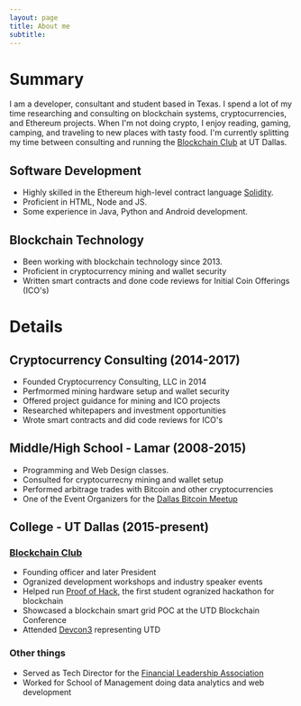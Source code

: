 ```yaml
---
layout: page
title: About me
subtitle: 
---
```


# Summary
I am a developer, consultant and student based in Texas. I spend a lot of my time researching and consulting on blockchain systems, cryptocurrencies, and Ethereum projects. When I'm not doing crypto, I enjoy reading, gaming, camping, and traveling to new places with tasty food. I'm currently splitting my time between consulting and running the [Blockchain Club](http://utdallas.orgsync.com/org/blockchainandcryptographicsystemsorganizationutd161270) at UT Dallas.

## <i class="fa fa-code" aria-hidden="true"></i> Software Development
- Highly skilled in the Ethereum high-level contract language [Solidity](https://solidity.readthedocs.io/en/latest/).
- Proficient in HTML, Node and JS.
- Some experience in Java, Python and Android development.

## <i class="fa fa-link" aria-hidden="true"></i> Blockchain Technology
- Been working with blockchain technology since 2013.
- Proficient in cryptocurrency mining and wallet security
- Written smart contracts and done code reviews for Initial Coin Offerings (ICO's)

# Details

## <i class="fa fa-btc" aria-hidden="true"></i> Cryptocurrency Consulting (2014-2017)
- Founded Cryptocurrency Consulting, LLC in 2014
- Perfmormed mining hardware setup and wallet security
- Offered project guidance for mining and ICO projects
- Researched whitepapers and investment opportunities
- Wrote smart contracts and did code reviews for ICO's

## <i class="fa fa-pencil" aria-hidden="true"></i> Middle/High School - Lamar (2008-2015)
- Programming and Web Design classes.
- Consulted for cryptocurrecny mining and wallet setup
- Performed arbitrage trades with Bitcoin and other cryptocurrencies
- One of the Event Organizers for the [Dallas Bitcoin Meetup](https://www.meetup.com/Dallas-Bitcoin-User-Meetup/)

## <i class="fa fa-graduation-cap" aria-hidden="true"></i> College - UT Dallas (2015-present)
### [Blockchain Club](http://utdallas.orgsync.com/org/blockchainandcryptographicsystemsorganizationutd161270)
- Founding officer and later President
- Ogranized development workshops and industry speaker events
- Helped run [Proof of Hack](https://poh.devpost.com/), the first student ogranized hackathon for blockchain
- Showcased a blockchain smart grid POC at the UTD Blockchain Conference
- Attended [Devcon3](https://ethereumfoundation.org/devcon3/) representing UTD

### Other things
- Served as Tech Director for the [Financial Leadership Association](https://www.flautd.com/)
- Worked for School of Management doing data analytics and web development
